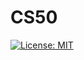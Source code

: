 # CS50

[![License: MIT](https://img.shields.io/badge/License-CC_BY--SA_4.0-lightgrey.svg)]([https://creativecommons.org/licenses/by-sa/4.0/](https://img.shields.io/github/license/mashape/apistatus?branch=master&label=License&logo=GitHub&logoColor=ffffff&labelColor=282828&color=informational&style=flat))
